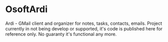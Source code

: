 # OsoftArdi
Ardi - GMail client and organizer for notes, tasks, contacts, emails. Project currently in not being develop or supported, it's code is published here for reference only. No guaranty it's functional any more.
